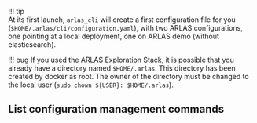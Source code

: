 
!!! tip  
    At its first launch, `arlas_cli` will create a first configuration file for you (`$HOME/.arlas/cli/configuration.yaml`), with two ARLAS configurations, one pointing at a local deployment, one on ARLAS demo (without elasticsearch).

!!! bug 
    If you used the ARLAS Exploration Stack, it is possible that you already have a directory named `$HOME/.arlas`. This directory has been created by docker as root. The owner of the directory must be changed to the local user (`sudo chown ${USER}: $HOME/.arlas`).

## List configuration management commands

<!-- termynal -->
```shell
